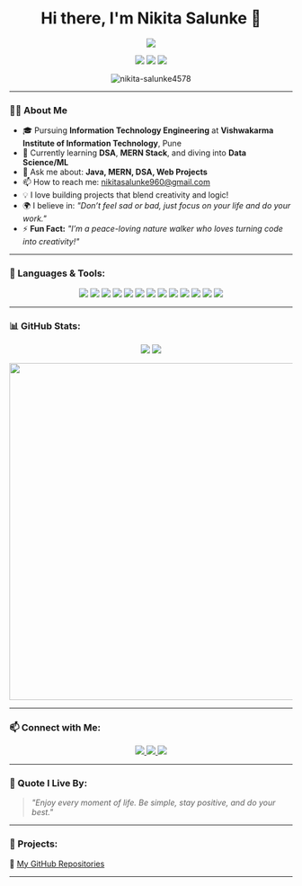 
<h1 align="center">Hi there, I'm Nikita Salunke 👋</h1>
<p align="center">
  <img src="https://readme-typing-svg.herokuapp.com/?lines=Welcome+to+my+GitHub!;Always+Learning+New+Tech;Focused+on+Growth+%26+Impact&center=true&width=500&height=45">
</p>

<p align="center">
  <img src="https://img.shields.io/badge/Tech Student-FCCF00?style=for-the-badge" />
  <img src="https://img.shields.io/badge/DSA-009688?style=for-the-badge" />
  <img src="https://img.shields.io/badge/WebDev-orange?style=for-the-badge" />
</p>

<p align="center">
  <img src="https://komarev.com/ghpvc/?username=nikita-salunke4578&label=Profile%20views&color=0e75b6&style=flat" alt="nikita-salunke4578" />
</p>

---

### 👩‍💻 About Me
- 🎓 Pursuing **Information Technology Engineering** at **Vishwakarma Institute of Information Technology**, Pune  
- 🌱 Currently learning **DSA**, **MERN Stack**, and diving into **Data Science/ML**
- 💬 Ask me about: **Java, MERN, DSA, Web Projects**
- 📫 How to reach me: nikitasalunke960@gmail.com
- 💡 I love building projects that blend creativity and logic!
- 🌍 I believe in: _"Don’t feel sad or bad, just focus on your life and do your work."_
- ⚡ **Fun Fact:** *"I’m a peace-loving nature walker who loves turning code into creativity!"*

---

### 🚀 Languages & Tools:
<p align="center">
  <img src="https://img.shields.io/badge/Java-ED8B00?style=for-the-badge&logo=java&logoColor=white" />
  <img src="https://img.shields.io/badge/Android-3DDC84?style=for-the-badge&logo=android&logoColor=white" />
  <img src="https://img.shields.io/badge/C-00599C?style=for-the-badge&logo=c&logoColor=white" />
  <img src="https://img.shields.io/badge/C++-00599C?style=for-the-badge&logo=c%2B%2B&logoColor=white" />
  <img src="https://img.shields.io/badge/HTML5-E34F26?style=for-the-badge&logo=html5&logoColor=white" />
  <img src="https://img.shields.io/badge/CSS3-1572B6?style=for-the-badge&logo=css3&logoColor=white" />
  <img src="https://img.shields.io/badge/JavaScript-F7DF1E?style=for-the-badge&logo=javascript&logoColor=black" />
  <img src="https://img.shields.io/badge/React-20232A?style=for-the-badge&logo=react&logoColor=61DAFB" />
  <img src="https://img.shields.io/badge/Node.js-339933?style=for-the-badge&logo=nodedotjs&logoColor=white" />
  <img src="https://img.shields.io/badge/MongoDB-4EA94B?style=for-the-badge&logo=mongodb&logoColor=white" />
  <img src="https://img.shields.io/badge/Python-3776AB?style=for-the-badge&logo=python&logoColor=white" />
  <img src="https://img.shields.io/badge/MySQL-00758F?style=for-the-badge&logo=mysql&logoColor=white" />
  <img src="https://img.shields.io/badge/Git-F05032?style=for-the-badge&logo=git&logoColor=white" />
</p>

---

### 📊 GitHub Stats:

<p align="center">
  <img src="https://github-readme-stats.vercel.app/api?username=nikita-salunke4578&show_icons=true&theme=tokyonight" />
  <img src="https://github-readme-stats.vercel.app/api/top-langs/?username=nikita-salunke4578&layout=compact&theme=tokyonight" />
</p>

<p align="center">
  <img src="https://streak-stats.demolab.com?user=nikita-salunke4578&theme=dark&hide_border=false&border_radius=10.5&date_format=M%20Y" width="600px" />
</p>

---

### 📫 Connect with Me:
<p align="center">
  <a href="https://www.linkedin.com/in/nikita-salunke-63ab11253/">
    <img src="https://img.shields.io/badge/LinkedIn-0077B5?style=for-the-badge&logo=linkedin&logoColor=white&labelColor=0077B5&color=0077B5" />
  </a>
  <a href="https://leetcode.com/nikitajadhav07">
    <img src="https://img.shields.io/badge/LeetCode-FFA116?style=for-the-badge&logo=leetcode&logoColor=black&labelColor=FFA116&color=FFA116" />
  </a>
  <a href="mailto:nikitasalunke960@gmail.com">
    <img src="https://img.shields.io/badge/Gmail-D14836?style=for-the-badge&logo=gmail&logoColor=white&labelColor=D14836&color=D14836" />
  </a>
</p>



---

### 🌟 Quote I Live By:
> _"Enjoy every moment of life. Be simple, stay positive, and do your best."_

---

### 🔧 Projects:
🔗 [My GitHub Repositories](https://github.com/nikita-salunke4578?tab=repositories)

---
